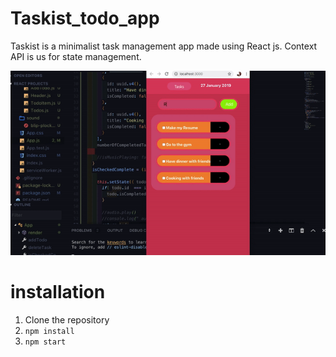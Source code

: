 # Taskist_todo_app
Taskist is a minimalist task management app made using React js. Context API is us for state management.

![](https://github.com/kemojal/Taskist_todo_app/blob/master/shots/gify.gif)

# installation

1. Clone the repository
2. `npm install`
3. `npm start`
